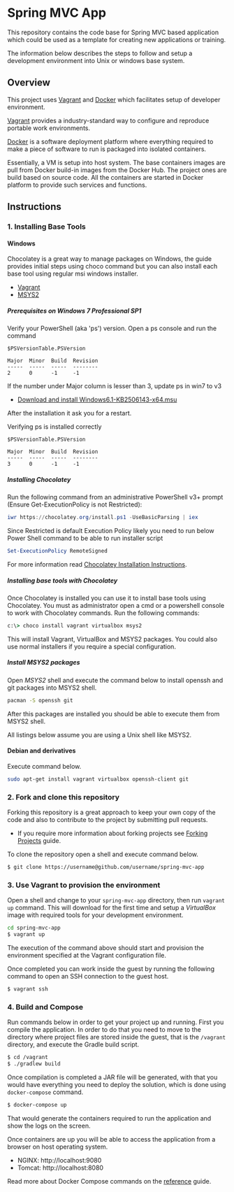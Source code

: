 # Spring MVC App

This repository contains the code base for Spring MVC based application which could be used as a template for creating new applications or training.

The information below describes the steps to follow and setup a development environment into Unix or windows base system.

## Overview

This project uses [Vagrant](https://www.vagrantup.com/) and [Docker](https://www.docker.com/) which facilitates setup of developer environment.

[Vagrant](https://www.vagrantup.com/) provides a industry-standard way to configure and reproduce portable work environments.

[Docker](https://www.docker.com/) is a software deployment platform where everything required to make a piece of software to run is packaged into isolated containers.

Essentially, a VM is setup into host system. The base containers images are pull from Docker build-in images from the Docker Hub. The project ones are build based on source code. All the containers are started in Docker platform to provide such services and functions.

## Instructions

### 1. Installing Base Tools

#### Windows

Chocolatey is a great way to manage packages on Windows, the guide provides initial steps using choco command but you can also install each base tool using regular msi windows installer.

* [Vagrant](https://www.vagrantup.com/downloads.html)
* [MSYS2](http://www.msys2.org/)

##### Prerequisites on Windows 7 Professional SP1

Verify your PowerShell (aka 'ps') version. Open a ps console and run the command

```
$PSVersionTable.PSVersion

Major  Minor  Build  Revision
-----  -----  -----  --------
2      0      -1     -1
```
If the number under Major column is lesser than 3, update ps in win7 to v3

* [Download and install Windows6.1-KB2506143-x64.msu](https://www.microsoft.com/en-us/download/details.aspx?id=34595)

After the installation it ask you for a restart.

Verifying ps is installed correctly

```
$PSVersionTable.PSVersion

Major  Minor  Build  Revision
-----  -----  -----  --------
3      0      -1     -1
```

##### Installing Chocolatey

Run the following command from an administrative PowerShell v3+ prompt (Ensure Get-ExecutionPolicy is not Restricted):

```powershell
iwr https://chocolatey.org/install.ps1 -UseBasicParsing | iex
```

Since Restricted is default Execution Policy likely you need to run below Power Shell command to be able to run installer script

```powershell
Set-ExecutionPolicy RemoteSigned
```

For more information read [Chocolatey Installation Instructions](https://chocolatey.org/install).

##### Installing base tools with Chocolatey

Once Chocolatey is installed you can use it to install base tools using Chocolatey. You must as administrator open a cmd or a powershell console to work with Chocolatey commands. Run the following commands:

```cmd
c:\> choco install vagrant virtualbox msys2
```

This will install Vagrant, VirtualBox and MSYS2 packages. You could also use normal installers if you require a special configuration.

##### Install MSYS2 packages

Open *MSYS2* shell and execute the command below to install openssh and git packages into MSYS2 shell.

```bash
pacman -S openssh git
```

After this packages are installed you should be able to execute them from MSYS2 shell.

All listings below assume you are using a Unix shell like MSYS2.

#### Debian and derivatives

Execute command below.

```bash
sudo apt-get install vagrant virtualbox openssh-client git
```


### 2. Fork and clone this repository

Forking this repository is a great approach to keep your own copy of the code and also to contribute to the project by submitting pull requests.

* If you require more information about forking projects see [Forking Projects](https://guides.github.com/activities/forking/) guide.

To clone the repository open a shell and execute command below.

```bash
$ git clone https://username@github.com/username/spring-mvc-app
```

### 3. Use Vagrant to provision the environment

Open a shell and change to your ```spring-mvc-app``` directory, then run ```vagrant up``` command. This will download for the first time and setup a *VirtualBox* image with required tools for your development environment.

```bash
cd spring-mvc-app
$ vagrant up
```

The execution of the command above should start and provision the environment specified at the Vagrant configuration file.

Once completed you can work inside the guest by running the following command to open an SSH connection to the guest host.

```bash
$ vagrant ssh
```

### 4. Build and Compose

Run commands below in order to get your project up and running. First you compile the application. In order to do that you need to move to the directory where project files are stored inside the guest, that is the ```/vagrant``` directory, and execute the Gradle build script.

```bash
$ cd /vagrant
$ ./gradlew build
```

Once compilation is completed a JAR file will be generated, with that you would have everything you need to deploy the solution, which is done using ```docker-compose``` command.

```bash
$ docker-compose up
```

That would generate the containers required to run the application and show the logs on the screen.

Once containers are up you will be able to access the application from a browser on host operating system.

* NGINX: http://localhost:9080 
* Tomcat: http://localhost:8080

Read more about Docker Compose commands on the [reference](https://docs.docker.com/compose/reference/) guide.

